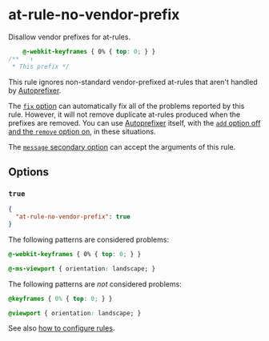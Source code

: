 # at-rule-no-vendor-prefix

Disallow vendor prefixes for at-rules.

<!-- prettier-ignore -->
```css
    @-webkit-keyframes { 0% { top: 0; } }
/**   ↑
 * This prefix */
```

This rule ignores non-standard vendor-prefixed at-rules that aren't handled by [Autoprefixer](https://github.com/postcss/autoprefixer).

The [`fix` option](../../../docs/user-guide/options.md#fix) can automatically fix all of the problems reported by this rule. However, it will not remove duplicate at-rules produced when the prefixes are removed. You can use [Autoprefixer](https://github.com/postcss/autoprefixer) itself, with the [`add` option off and the `remove` option on](https://github.com/postcss/autoprefixer#options), in these situations.

The [`message` secondary option](../../../docs/user-guide/configure.md#message) can accept the arguments of this rule.

## Options

### `true`

```json
{
  "at-rule-no-vendor-prefix": true
}
```

The following patterns are considered problems:

<!-- prettier-ignore -->
```css
@-webkit-keyframes { 0% { top: 0; } }
```

<!-- prettier-ignore -->
```css
@-ms-viewport { orientation: landscape; }
```

The following patterns are _not_ considered problems:

<!-- prettier-ignore -->
```css
@keyframes { 0% { top: 0; } }
```

<!-- prettier-ignore -->
```css
@viewport { orientation: landscape; }
```

See also [how to configure rules](../../../docs/user-guide/configure.md#rules).
